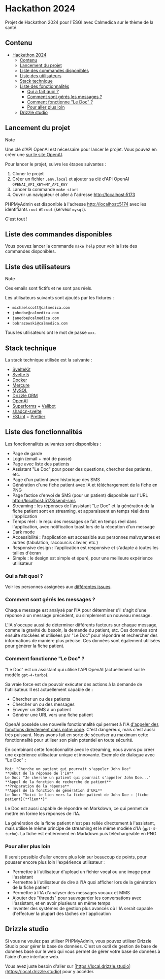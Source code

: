 # Hackathon 2024

Projet de Hackathon 2024 pour l'ESGI avec Calmedica sur le thème de la santé.

## Contenu

- [Hackathon 2024](#hackathon-2024)
  - [Contenu](#contenu)
  - [Lancement du projet](#lancement-du-projet)
  - [Liste des commandes disponibles](#liste-des-commandes-disponibles)
  - [Liste des utilisateurs](#liste-des-utilisateurs)
  - [Stack technique](#stack-technique)
  - [Liste des fonctionnalités](#liste-des-fonctionnalités)
    - [Qui a fait quoi ?](#qui-a-fait-quoi-)
    - [Comment sont gérés les messages ?](#comment-sont-gérés-les-messages-)
    - [Comment fonctionne "Le Doc" ?](#comment-fonctionne-le-doc-)
    - [Pour aller plus loin](#pour-aller-plus-loin)
  - [Drizzle studio](#drizzle-studio)

## Lancement du projet

> [!NOTE]  
> Une clé d'API OpenAI est nécessaire pour lancer le projet. Vous pouvez en créer une [sur le site OpenAI](https://platform.openai.com/api-keys).

Pour lancer le projet, suivre les étapes suivantes :

1. Cloner le projet
2. Créer un fichier `.env.local` et ajouter sa clé d'API OpenAI `OPENAI_API_KEY=MY_API_KEY`
3. Lancer la commande `make start`
4. Ouvrir un navigateur et aller à l'adresse [http://localhost:5173](http://localhost:5173)

PHPMyAdmin est disponible à l'adresse [http://localhost:5174](http://localhost:5174) avec les identifiants `root` et `root` (serveur `mysql`).

C'est tout !

## Liste des commandes disponibles

Vous pouvez lancer la commande `make help` pour voir la liste des commandes disponibles.

## Liste des utilisateurs

> [!NOTE]
> Ces emails sont fictifs et ne sont pas réels.

Les utilisateurs suivants sont ajoutés par les fixtures :

- `michaelscott@calmedica.com`
- `johndoe@calmedica.com`
- `janedoe@calmedica.com`
- `bobrazowski@calmedica.com`

Tous les utilisateurs ont le mot de passe `xxx`.

## Stack technique

La stack technique utilisée est la suivante :

- [SvelteKit](https://kit.svelte.dev)
- [Svelte 5](https://svelte-5-preview.vercel.app/docs/introduction)
- [Docker](https://www.docker.com)
- [Mercure](https://mercure.rocks)
- [MySQL](https://www.mysql.com)
- [Drizzle ORM](https://orm.drizzle.team)
- [OpenAI](https://github.com/openai/openai-node)
- [Superforms](https://superforms.rocks) + [Valibot](https://valibot.dev)
- [shadcn-svelte](https://www.shadcn-svelte.com/)
- [ESLint](https://eslint.org) + [Prettier](https://prettier.io)

## Liste des fonctionnalités

Les fonctionnalités suivantes sont disponibles :

- Page de garde
- Login (email + mot de passe)
- Page avec liste des patients
- Assistant "Le Doc" pour poser des questions, chercher des patients, etc.
- Page d'un patient avec historique des SMS
- Génération d'une fiche patient avec IA et téléchargement de la fiche en PNG
- Page factice d'envoi de SMS (pour un patient) disponible sur l'URL [http://localhost:5173/send-sms](http://localhost:5173/send-sms)
- Streaming : les réponses de l'assistant "Le Doc" et la génération de la fiche patient sont en streaming, et apparaissent en temps réel dans l'application
- Temps réel : le reçu des messages se fait en temps réel dans l'application, avec notification toast lors de la réception d'un message
- Dark mode
- Accessibilité : l'application est accessible aux personnes malvoyantes et autres (tabulation, raccourcis clavier, etc.)
- Responsive design : l'application est responsive et s'adapte à toutes les tailles d'écran
- Simple : le design est simple et épuré, pour une meilleure expérience utilisateur

### Qui a fait quoi ?

Voir les personnes assignées aux [différentes issues](https://github.com/YummYume/didactic-umbrella/issues?q=is%3Aissue+assignee%3A*+).

### Comment sont gérés les messages ?

Chaque message est analysé par l'IA pour déterminer s'il s'agit d'une réponse à un message précédent, ou simplement un nouveau message.

L'IA s'occupe aussi de déterminer différents facteurs sur chaque message, comme la gravité du besoin, la demande du patient, etc.
Ces données sont ensuite stockées et utilisées par "Le Doc" pour répondre et rechercher des informations de manière plus précise.
Ces données sont également utilisées pour générer la fiche patient.

### Comment fonctionne "Le Doc" ?

"Le Doc" est un assistant qui utilise l'API OpenAI (actuellement sur le modèle `gpt-4-turbo`).

Sa vraie force est de pouvoir exécuter des actions à la demande de l'utilisateur. Il est actuellement capable de :

- Chercher un ou des patients
- Chercher un ou des messages
- Envoyer un SMS à un patient
- Générer une URL vers une fiche patient

OpenAI possède une nouvelle fonctionnalité qui permet à l'IA
[d'appeler des fonctions directement dans notre code](https://github.com/openai/openai-node?tab=readme-ov-file#automated-function-calls).
C'est dangereux, mais c'est aussi très puissant. Nous avons fait en sorte de sécuriser au maximum cette fonctionnalité
pour utiliser son plein potentiel en toute sécurité.

En combinant cette fonctionnalité avec le streaming, nous avons pu créer une expérience utilisateur unique et innovante.
Exemple de dialogue avec "Le Doc" :

```text
Moi: "Cherche un patient qui pourrait s'appeler John Doe"
**Début de la réponse de l'IA**
Le Doc: "Je cherche un patient qui pourrait s'appeler John Doe..."
**Appel de la fonction de recherche de patient**
**Préparation de la réponse**
**Appel de la fonction de génération d'URL**
Le Doc: "Voici le lien vers la fiche patient de John Doe : [fiche patient](**lien**)"
```

Le Doc est aussi capable de répondre en Markdown, ce qui permet de mettre en forme les réponses de l'IA.

La génération de la fiche patient n'est pas reliée directement à l'assistant, mais utilise le même principe de streaming
et le même modèle d'IA (`gpt-4-turbo`). La fiche est entièrement en Markdown puis téléchargeable en PNG.

### Pour aller plus loin

Il serait possible d'aller encore plus loin sur beaucoup de points, pour pousser encore plus loin l'expérience utilisateur :

- Permettre à l'utilisateur d'upload un fichier vocal ou une image pour l'assistant
- Permettre à l'utilisateur de dire à l'IA quoi afficher lors de la génération de la fiche patient
- Permettre à l'IA d'analyser des messages vocaux et MMS
- Ajouter des "threads" pour sauvegarder les conversations avec l'assistant, et en avoir plusieurs en même temps
- Inventer des systèmes de gestion plus avancés où l'IA serait capable d'effectuer la plupart des tâches de l'application

## Drizzle studio

Si vous ne voulez pas utiliser PHPMyAdmin, vous pouvez utiliser Drizzle Studio pour gérer la base de données. C'est un outil de gestion de base de données basé sur le web qui vous permet de gérer votre base de données à l'aide d'une interface web.

Vous avez juste besoin d'aller sur [https://local.drizzle.studio](https://local.drizzle.studio) pour y accéder.
